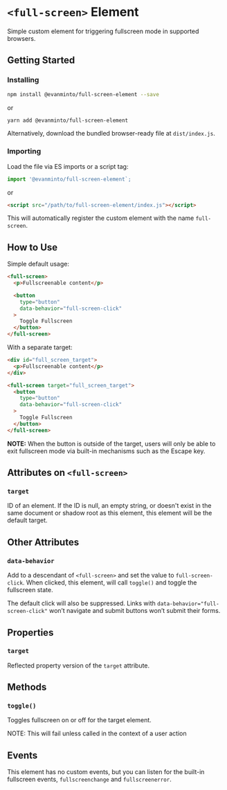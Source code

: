 # `<full-screen>` Element

Simple custom element for triggering fullscreen mode in supported browsers.

## Getting Started

### Installing

```sh
npm install @evanminto/full-screen-element --save
```
or
```sh
yarn add @evanminto/full-screen-element
```

Alternatively, download the bundled browser-ready file at `dist/index.js`.

### Importing

Load the file via ES imports or a script tag:

```js
import '@evanminto/full-screen-element`;
```
or
```html
<script src="/path/to/full-screen-element/index.js"></script>
```

This will automatically register the custom element with the name `full-screen`.

## How to Use

Simple default usage:

```html
<full-screen>
  <p>Fullscreenable content</p>

  <button
    type="button"
    data-behavior="full-screen-click"
  >
    Toggle Fullscreen
  </button>
</full-screen>
```

With a separate target:

```html
<div id="full_screen_target">
  <p>Fullscreenable content</p>
</div>

<full-screen target="full_screen_target">
  <button
    type="button"
    data-behavior="full-screen-click"
  >
    Toggle Fullscreen
  </button>
</full-screen>
```

**NOTE:** When the button is outside of the target, users will only be
able to exit fullscreen mode via built-in mechanisms such as the Escape key.

## Attributes on `<full-screen>`

### `target`

ID of an element. If the ID is null, an empty string, or doesn't exist
in the same document or shadow root as this element, this element
will be the default target.

## Other Attributes

### `data-behavior`

Add to a descendant of `<full-screen>` and set the value to `full-screen-click`.
When clicked, this element, will call `toggle()` and toggle the fullscreen
state.

The default click will also be suppressed. Links with
`data-behavior="full-screen-click"` won’t navigate and submit buttons won’t
submit their forms.

## Properties

### `target`

Reflected property version of the `target` attribute.

## Methods

### `toggle()`

Toggles fullscreen on or off for the target element.

NOTE: This will fail unless called in the context of a user action

## Events

This element has no custom events, but you can listen for the built-in fullscreen events, `fullscreenchange` and `fullscreenerror`.
